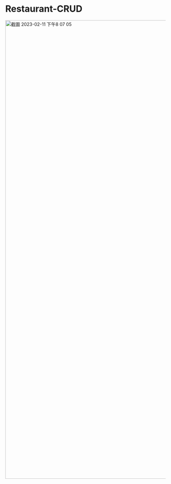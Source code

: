 # Restaurant-CRUD
<img width="1440" alt="截圖 2023-02-11 下午8 07 05" src="https://user-images.githubusercontent.com/115975658/218257805-c94bd426-f7ff-42f4-9cd6-6ac1e3178573.png">
